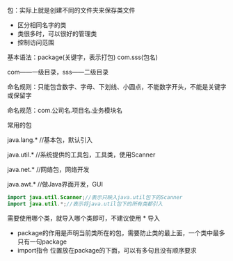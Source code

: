 包：实际上就是创建不同的文件夹来保存类文件

- 区分相同名字的类
- 类很多时，可以很好的管理类
- 控制访问范围

基本语法：package(关键字，表示打包)  com.sss(包名)



com——一级目录，sss——二级目录

命名规则：只能包含数字、字母、下划线、小圆点，不能数字开头，不能是关键字或保留字

命名规范：com.公司名.项目名.业务模块名

常用的包

java.lang.*  //基本包，默认引入

java.util.*  //系统提供的工具包，工具类，使用Scanner

java.net.* //网络包，网络开发

java.awt.* //做Java界面开发，GUI

```Java
import java.util.Scanner;//表示只映入java.util包下的Scanner
import java.util.*;//表示将java.util包下的所有类都引入
```

需要使用哪个类，就导入哪个类即可，不建议使用 * 导入

- package的作用是声明当前类所在的包，需要防止类的最上面，一个类中最多只有一句package
- import指令 位置放在package的下面，可以有多句且没有顺序要求

